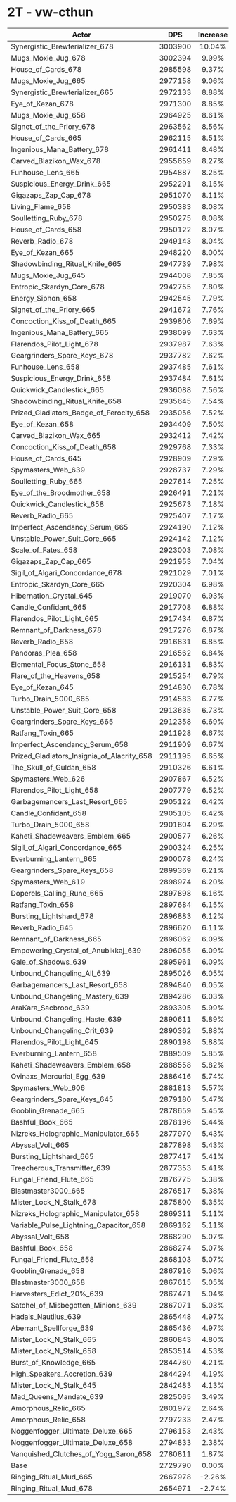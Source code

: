 # 2T - vw-cthun
| Actor | DPS | Increase |
|---|:---:|:---:|
|Synergistic_Brewterializer_678|3003900|10.04%|
|Mugs_Moxie_Jug_678|3002394|9.99%|
|House_of_Cards_678|2985598|9.37%|
|Mugs_Moxie_Jug_665|2977158|9.06%|
|Synergistic_Brewterializer_665|2972133|8.88%|
|Eye_of_Kezan_678|2971300|8.85%|
|Mugs_Moxie_Jug_658|2964925|8.61%|
|Signet_of_the_Priory_678|2963562|8.56%|
|House_of_Cards_665|2962115|8.51%|
|Ingenious_Mana_Battery_678|2961411|8.48%|
|Carved_Blazikon_Wax_678|2955659|8.27%|
|Funhouse_Lens_665|2954887|8.25%|
|Suspicious_Energy_Drink_665|2952291|8.15%|
|Gigazaps_Zap_Cap_678|2951070|8.11%|
|Living_Flame_658|2950383|8.08%|
|Soulletting_Ruby_678|2950275|8.08%|
|House_of_Cards_658|2950122|8.07%|
|Reverb_Radio_678|2949143|8.04%|
|Eye_of_Kezan_665|2948220|8.00%|
|Shadowbinding_Ritual_Knife_665|2947739|7.98%|
|Mugs_Moxie_Jug_645|2944008|7.85%|
|Entropic_Skardyn_Core_678|2942755|7.80%|
|Energy_Siphon_658|2942545|7.79%|
|Signet_of_the_Priory_665|2941672|7.76%|
|Concoction_Kiss_of_Death_665|2939806|7.69%|
|Ingenious_Mana_Battery_665|2938099|7.63%|
|Flarendos_Pilot_Light_678|2937987|7.63%|
|Geargrinders_Spare_Keys_678|2937782|7.62%|
|Funhouse_Lens_658|2937485|7.61%|
|Suspicious_Energy_Drink_658|2937484|7.61%|
|Quickwick_Candlestick_665|2936088|7.56%|
|Shadowbinding_Ritual_Knife_658|2935645|7.54%|
|Prized_Gladiators_Badge_of_Ferocity_658|2935056|7.52%|
|Eye_of_Kezan_658|2934409|7.50%|
|Carved_Blazikon_Wax_665|2932412|7.42%|
|Concoction_Kiss_of_Death_658|2929768|7.33%|
|House_of_Cards_645|2928909|7.29%|
|Spymasters_Web_639|2928737|7.29%|
|Soulletting_Ruby_665|2927614|7.25%|
|Eye_of_the_Broodmother_658|2926491|7.21%|
|Quickwick_Candlestick_658|2925673|7.18%|
|Reverb_Radio_665|2925407|7.17%|
|Imperfect_Ascendancy_Serum_665|2924190|7.12%|
|Unstable_Power_Suit_Core_665|2924142|7.12%|
|Scale_of_Fates_658|2923003|7.08%|
|Gigazaps_Zap_Cap_665|2921953|7.04%|
|Sigil_of_Algari_Concordance_678|2921029|7.01%|
|Entropic_Skardyn_Core_665|2920304|6.98%|
|Hibernation_Crystal_645|2919070|6.93%|
|Candle_Confidant_665|2917708|6.88%|
|Flarendos_Pilot_Light_665|2917434|6.87%|
|Remnant_of_Darkness_678|2917276|6.87%|
|Reverb_Radio_658|2916831|6.85%|
|Pandoras_Plea_658|2916562|6.84%|
|Elemental_Focus_Stone_658|2916131|6.83%|
|Flare_of_the_Heavens_658|2915254|6.79%|
|Eye_of_Kezan_645|2914830|6.78%|
|Turbo_Drain_5000_665|2914583|6.77%|
|Unstable_Power_Suit_Core_658|2913635|6.73%|
|Geargrinders_Spare_Keys_665|2912358|6.69%|
|Ratfang_Toxin_665|2911928|6.67%|
|Imperfect_Ascendancy_Serum_658|2911909|6.67%|
|Prized_Gladiators_Insignia_of_Alacrity_658|2911195|6.65%|
|The_Skull_of_Guldan_658|2910326|6.61%|
|Spymasters_Web_626|2907867|6.52%|
|Flarendos_Pilot_Light_658|2907779|6.52%|
|Garbagemancers_Last_Resort_665|2905122|6.42%|
|Candle_Confidant_658|2905105|6.42%|
|Turbo_Drain_5000_658|2901604|6.29%|
|Kaheti_Shadeweavers_Emblem_665|2900577|6.26%|
|Sigil_of_Algari_Concordance_665|2900324|6.25%|
|Everburning_Lantern_665|2900078|6.24%|
|Geargrinders_Spare_Keys_658|2899369|6.21%|
|Spymasters_Web_619|2898974|6.20%|
|Doperels_Calling_Rune_665|2897898|6.16%|
|Ratfang_Toxin_658|2897684|6.15%|
|Bursting_Lightshard_678|2896883|6.12%|
|Reverb_Radio_645|2896620|6.11%|
|Remnant_of_Darkness_665|2896062|6.09%|
|Empowering_Crystal_of_Anubikkaj_639|2896055|6.09%|
|Gale_of_Shadows_639|2895961|6.09%|
|Unbound_Changeling_All_639|2895026|6.05%|
|Garbagemancers_Last_Resort_658|2894840|6.05%|
|Unbound_Changeling_Mastery_639|2894286|6.03%|
|AraKara_Sacbrood_639|2893305|5.99%|
|Unbound_Changeling_Haste_639|2890611|5.89%|
|Unbound_Changeling_Crit_639|2890362|5.88%|
|Flarendos_Pilot_Light_645|2890198|5.88%|
|Everburning_Lantern_658|2889509|5.85%|
|Kaheti_Shadeweavers_Emblem_658|2888558|5.82%|
|Ovinaxs_Mercurial_Egg_639|2886416|5.74%|
|Spymasters_Web_606|2881813|5.57%|
|Geargrinders_Spare_Keys_645|2879180|5.47%|
|Gooblin_Grenade_665|2878659|5.45%|
|Bashful_Book_665|2878196|5.44%|
|Nizreks_Holographic_Manipulator_665|2877970|5.43%|
|Abyssal_Volt_665|2877898|5.43%|
|Bursting_Lightshard_665|2877417|5.41%|
|Treacherous_Transmitter_639|2877353|5.41%|
|Fungal_Friend_Flute_665|2876775|5.38%|
|Blastmaster3000_665|2876517|5.38%|
|Mister_Lock_N_Stalk_678|2875800|5.35%|
|Nizreks_Holographic_Manipulator_658|2869311|5.11%|
|Variable_Pulse_Lightning_Capacitor_658|2869162|5.11%|
|Abyssal_Volt_658|2868290|5.07%|
|Bashful_Book_658|2868274|5.07%|
|Fungal_Friend_Flute_658|2868103|5.07%|
|Gooblin_Grenade_658|2867916|5.06%|
|Blastmaster3000_658|2867615|5.05%|
|Harvesters_Edict_20%_639|2867471|5.04%|
|Satchel_of_Misbegotten_Minions_639|2867071|5.03%|
|Hadals_Nautilus_639|2865448|4.97%|
|Aberrant_Spellforge_639|2865436|4.97%|
|Mister_Lock_N_Stalk_665|2860843|4.80%|
|Mister_Lock_N_Stalk_658|2853514|4.53%|
|Burst_of_Knowledge_665|2844760|4.21%|
|High_Speakers_Accretion_639|2844294|4.19%|
|Mister_Lock_N_Stalk_645|2842483|4.13%|
|Mad_Queens_Mandate_639|2825065|3.49%|
|Amorphous_Relic_665|2801972|2.64%|
|Amorphous_Relic_658|2797233|2.47%|
|Noggenfogger_Ultimate_Deluxe_665|2796153|2.43%|
|Noggenfogger_Ultimate_Deluxe_658|2794833|2.38%|
|Vanquished_Clutches_of_Yogg_Saron_658|2780811|1.87%|
|Base|2729790|0.00%|
|Ringing_Ritual_Mud_665|2667978|-2.26%|
|Ringing_Ritual_Mud_678|2654971|-2.74%|
